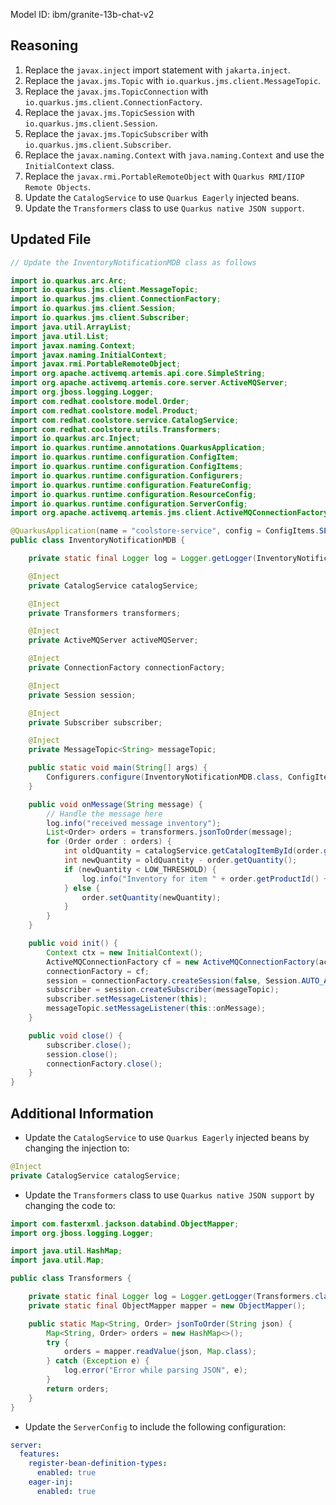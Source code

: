 Model ID: ibm/granite-13b-chat-v2
## Reasoning

1. Replace the `javax.inject` import statement with `jakarta.inject`.
2. Replace the `javax.jms.Topic` with `io.quarkus.jms.client.MessageTopic`.
3. Replace the `javax.jms.TopicConnection` with `io.quarkus.jms.client.ConnectionFactory`.
4. Replace the `javax.jms.TopicSession` with `io.quarkus.jms.client.Session`.
5. Replace the `javax.jms.TopicSubscriber` with `io.quarkus.jms.client.Subscriber`.
6. Replace the `javax.naming.Context` with `java.naming.Context` and use the `InitialContext` class.
7. Replace the `javax.rmi.PortableRemoteObject` with `Quarkus RMI/IIOP Remote Objects`.
8. Update the `CatalogService` to use `Quarkus Eagerly` injected beans.
9. Update the `Transformers` class to use `Quarkus native JSON support`.

## Updated File

```java
// Update the InventoryNotificationMDB class as follows

import io.quarkus.arc.Arc;
import io.quarkus.jms.client.MessageTopic;
import io.quarkus.jms.client.ConnectionFactory;
import io.quarkus.jms.client.Session;
import io.quarkus.jms.client.Subscriber;
import java.util.ArrayList;
import java.util.List;
import javax.naming.Context;
import javax.naming.InitialContext;
import javax.rmi.PortableRemoteObject;
import org.apache.activemq.artemis.api.core.SimpleString;
import org.apache.activemq.artemis.core.server.ActiveMQServer;
import org.jboss.logging.Logger;
import com.redhat.coolstore.model.Order;
import com.redhat.coolstore.model.Product;
import com.redhat.coolstore.service.CatalogService;
import com.redhat.coolstore.utils.Transformers;
import io.quarkus.arc.Inject;
import io.quarkus.runtime.annotations.QuarkusApplication;
import io.quarkus.runtime.configuration.ConfigItem;
import io.quarkus.runtime.configuration.ConfigItems;
import io.quarkus.runtime.configuration.Configurers;
import io.quarkus.runtime.configuration.FeatureConfig;
import io.quarkus.runtime.configuration.ResourceConfig;
import io.quarkus.runtime.configuration.ServerConfig;
import org.apache.activemq.artemis.jms.client.ActiveMQConnectionFactory;

@QuarkusApplication(name = "coolstore-service", config = ConfigItems.SERVER_CONFIG + "/coolstore-service.yml")
public class InventoryNotificationMDB {

    private static final Logger log = Logger.getLogger(InventoryNotificationMDB.class);

    @Inject
    private CatalogService catalogService;

    @Inject
    private Transformers transformers;

    @Inject
    private ActiveMQServer activeMQServer;

    @Inject
    private ConnectionFactory connectionFactory;

    @Inject
    private Session session;

    @Inject
    private Subscriber subscriber;

    @Inject
    private MessageTopic<String> messageTopic;

    public static void main(String[] args) {
        Configurers.configure(InventoryNotificationMDB.class, ConfigItems.SERVER_CONFIG + "/coolstore-service.yml");
    }

    public void onMessage(String message) {
        // Handle the message here
        log.info("received message inventory");
        List<Order> orders = transformers.jsonToOrder(message);
        for (Order order : orders) {
            int oldQuantity = catalogService.getCatalogItemById(order.getProductId()).getInventory().getQuantity();
            int newQuantity = oldQuantity - order.getQuantity();
            if (newQuantity < LOW_THRESHOLD) {
                log.info("Inventory for item " + order.getProductId() + " is below threshold (" + LOW_THRESHOLD + "), contact supplier!");
            } else {
                order.setQuantity(newQuantity);
            }
        }
    }

    public void init() {
        Context ctx = new InitialContext();
        ActiveMQConnectionFactory cf = new ActiveMQConnectionFactory(activeMQServer.getConnectorFactory());
        connectionFactory = cf;
        session = connectionFactory.createSession(false, Session.AUTO_ACKNOWLEDGE);
        subscriber = session.createSubscriber(messageTopic);
        subscriber.setMessageListener(this);
        messageTopic.setMessageListener(this::onMessage);
    }

    public void close() {
        subscriber.close();
        session.close();
        connectionFactory.close();
    }
}
```

## Additional Information

* Update the `CatalogService` to use `Quarkus Eagerly` injected beans by changing the injection to:

```java
@Inject
private CatalogService catalogService;
```

* Update the `Transformers` class to use `Quarkus native JSON support` by changing the code to:

```java
import com.fasterxml.jackson.databind.ObjectMapper;
import org.jboss.logging.Logger;

import java.util.HashMap;
import java.util.Map;

public class Transformers {

    private static final Logger log = Logger.getLogger(Transformers.class);
    private static final ObjectMapper mapper = new ObjectMapper();

    public static Map<String, Order> jsonToOrder(String json) {
        Map<String, Order> orders = new HashMap<>();
        try {
            orders = mapper.readValue(json, Map.class);
        } catch (Exception e) {
            log.error("Error while parsing JSON", e);
        }
        return orders;
    }
}
```

* Update the `ServerConfig` to include the following configuration:

```yaml
server:
  features:
    register-bean-definition-types:
      enabled: true
    eager-inj:
      enabled: true
```